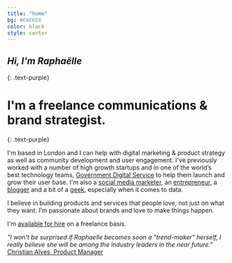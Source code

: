 ```yaml
---
title: "home"
bg: #E6E6E6
color: black
style: center
---
```


## *Hi, I'm Raphaëlle*
{: .text-purple}

<div class="circular"></div>

# I'm a freelance communications & brand strategist.
{: .text-purple}

I'm based in London and I can help with digital marketing & product strategy as well as community development and user engagement. I've previously worked with a number of high growth startups and in one of the world’s best technology teams, [Government Digital Service](https://gds.blog.gov.uk/about/) to help them launch and grow their user base. I'm also a [social media marketer](https://www.instagram.com/raphaelleheaf/), an [entrepreneur](https://uk.linkedin.com/in/raphaelleheaf), a [blogger](http://nevercinderella.com/) and a bit of a [geek](https://github.com/raphaelleheaf), especially when it comes to data. 

I believe in building products and services that people love, not just on what they want. I’m passionate about brands and love to make things happen.

I'm [available for hire](raphaelle@raphaelleheaf.com) on a freelance basis.

*"I won't be surprised if Raphaelle becomes soon a "trend-maker" herself, I really believe she will be among the industry leaders in the near future."* [Christian Alves, Product Manager](https://uk.linkedin.com/in/raphaelleheaf)

